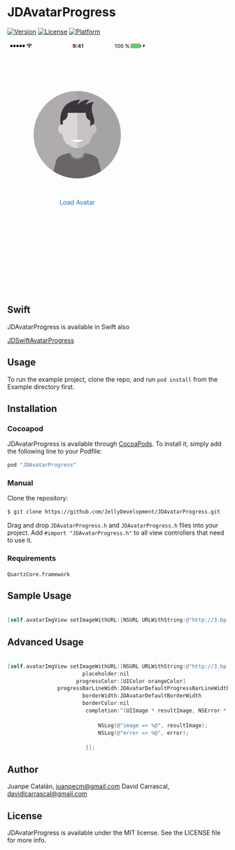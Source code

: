 # JDAvatarProgress

[![Version](https://img.shields.io/cocoapods/v/JDAvatarProgress.svg?style=flat)](http://cocoapods.org/pods/JDAvatarProgress)
[![License](https://img.shields.io/cocoapods/l/JDAvatarProgress.svg?style=flat)](http://cocoapods.org/pods/JDAvatarProgress)
[![Platform](https://img.shields.io/cocoapods/p/JDAvatarProgress.svg?style=flat)](http://cocoapods.org/pods/JDAvatarProgress)

<img src="JDAvatarProgressDemo.gif" width=320>

## Swift

JDAvatarProgress is available in Swift also

[JDSwiftAvatarProgress](https://github.com/JellyDevelopment/JDSwiftAvatarProgress)

## Usage

To run the example project, clone the repo, and run `pod install` from the Example directory first.

## Installation

### Cocoapod

JDAvatarProgress is available through [CocoaPods](http://cocoapods.org). To install
it, simply add the following line to your Podfile:

```ruby
pod "JDAvatarProgress"
```

### Manual

Clone the repository:

```bash
$ git clone https://github.com/JellyDevelopment/JDAvatarProgress.git
```

Drag and drop `JDAvatarProgress.h` and `JDAvatarProgress.h` files into your project. Add `#import "JDAvatarProgress.h"` to all view controllers that need to use it.

### Requirements
`QuartzCore.framework`

## Sample Usage

```objective-c

[self.avatarImgView setImageWithURL:[NSURL URLWithString:@"http://3.bp.blogspot.com/-k-0O0FocJ2I/TyWbextRGlI/AAAAAAAACqo/GuPx0RH7PcY/s1600/Fondo+Pantalla.jpg"];
```

## Advanced Usage

```objective-c

[self.avatarImgView setImageWithURL:[NSURL URLWithString:@"http://3.bp.blogspot.com/-k-0O0FocJ2I/TyWbextRGlI/AAAAAAAACqo/GuPx0RH7PcY/s1600/Fondo+Pantalla.jpg"]
                        placeholder:nil
                      progressColor:[UIColor orangeColor]
                progressBarLineWidh:JDAvatarDefaultProgressBarLineWidth
                        borderWidth:JDAvatarDefaultBorderWidth
                        borderColor:nil
                         completion:^(UIImage * resultImage, NSError * error){
                             
                             NSLog(@"image => %@", resultImage);
                             NSLog(@"error => %@", error);
                             
                         }];
```

## Author

Juanpe Catalán, juanpecm@gmail.com
David Carrascal, davidlcarrascal@gmail.com

## License

JDAvatarProgress is available under the MIT license. See the LICENSE file for more info.
